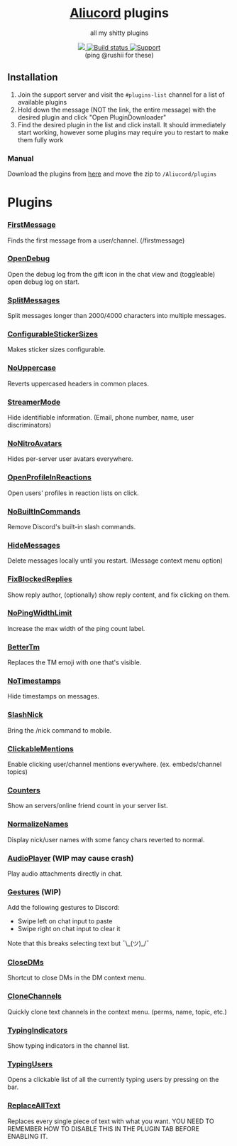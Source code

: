 <div align="center">
    <h1><a href="https://github.com/Aliucord/Aliucord">Aliucord</a> plugins</h1>
    <p>all my shitty plugins</p>
    <a href="https://hits.seeyoufarm.com">
        <img src="https://hits.seeyoufarm.com/api/count/incr/badge.svg?url=https%3A%2F%2Fgithub.com%2FDiamondMiner88%2Faliucord-plugins&count_bg=%2379C83D&title_bg=%23555555&icon=github.svg&icon_color=%23E7E7E7&title=views&edge_flat=true"/>
    </a>
    <a href="https://github.com/DiamondMiner88/aliucord-plugins/tree/builds">
        <img src="https://img.shields.io/github/workflow/status/DiamondMiner88/aliucord-plugins/Build?label=Plugins%20Build&logo=githubactions&logoColor=white&style=flat-square" alt="Build status"/>
    </a>
    <a href="https://discord.gg/EsNDvBaHVU">
        <img alt="Support" src="https://img.shields.io/discord/811255666990907402?color=%2300C853&label=Support%20Server&logo=discord&logoColor=%2300C853&style=flat-square"/>
    </a>
    <br/>
    (ping @rushii for these)
</div>

## Installation

1. Join the support server and visit the `#plugins-list` channel for a list of available plugins
2. Hold down the message (NOT the link, the entire message) with the desired plugin and click "Open PluginDownloader"
3. Find the desired plugin in the list and click install. It should immediately start working, however some plugins may require you to restart to make
   them fully work

### Manual

Download the plugins from [here](https://github.com/DiamondMiner88/aliucord-plugins/tree/builds) and move the zip to `/Aliucord/plugins`

# Plugins

### [FirstMessage](https://github.com/DiamondMiner88/aliucord-plugins/raw/builds/FirstMessage.zip)

Finds the first message from a user/channel. (/firstmessage)

### [OpenDebug](https://github.com/DiamondMiner88/aliucord-plugins/raw/builds/OpenDebug.zip)

Open the debug log from the gift icon in the chat view and (toggleable) open debug log on start.

### [SplitMessages](https://github.com/DiamondMiner88/aliucord-plugins/raw/builds/SplitMessages.zip)

Split messages longer than 2000/4000 characters into multiple messages.

### [ConfigurableStickerSizes](https://github.com/DiamondMiner88/aliucord-plugins/raw/builds/ConfigurableStickerSizes.zip)

Makes sticker sizes configurable.

### [NoUppercase](https://github.com/DiamondMiner88/aliucord-plugins/raw/builds/NoUppercase.zip)

Reverts uppercased headers in common places.

### [StreamerMode](https://github.com/DiamondMiner88/aliucord-plugins/raw/builds/StreamerMode.zip)

Hide identifiable information. (Email, phone number, name, user discriminators)

### [NoNitroAvatars](https://github.com/DiamondMiner88/aliucord-plugins/raw/builds/NoNitroAvatars.zip)

Hides per-server user avatars everywhere.

### [OpenProfileInReactions](https://github.com/DiamondMiner88/aliucord-plugins/raw/builds/OpenProfileInReactions.zip)

Open users' profiles in reaction lists on click.

### [NoBuiltInCommands](https://github.com/DiamondMiner88/aliucord-plugins/raw/builds/NoBuiltInCommands.zip)

Remove Discord's built-in slash commands.

### [HideMessages](https://github.com/DiamondMiner88/aliucord-plugins/raw/builds/HideMessages.zip)

Delete messages locally until you restart. (Message context menu option)

### [FixBlockedReplies](https://github.com/DiamondMiner88/aliucord-plugins/raw/builds/FixBlockedReplies.zip)

Show reply author, (optionally) show reply content, and fix clicking on them.

### [NoPingWidthLimit](https://github.com/DiamondMiner88/aliucord-plugins/raw/builds/NoPingWidthLimit.zip)

Increase the max width of the ping count label.

### [BetterTm](https://github.com/DiamondMiner88/aliucord-plugins/raw/builds/BetterTm.zip)

Replaces the TM emoji with one that's visible.

### [NoTimestamps](https://github.com/DiamondMiner88/aliucord-plugins/raw/builds/NoTimestamps.zip)

Hide timestamps on messages.

### [SlashNick](https://github.com/DiamondMiner88/aliucord-plugins/raw/builds/SlashNick.zip)

Bring the /nick command to mobile.

### [ClickableMentions](https://github.com/DiamondMiner88/aliucord-plugins/raw/builds/ClickableMentions.zip)

Enable clicking user/channel mentions everywhere. (ex. embeds/channel topics)

### [Counters](https://github.com/DiamondMiner88/aliucord-plugins/raw/builds/Counters.zip)

Show an servers/online friend count in your server list.

### [NormalizeNames](https://github.com/DiamondMiner88/aliucord-plugins/raw/builds/NormalizeNames.zip)

Display nick/user names with some fancy chars reverted to normal.

### [AudioPlayer](https://github.com/DiamondMiner88/aliucord-plugins/raw/builds/AudioPlayer.zip) (WIP may cause crash)

Play audio attachments directly in chat.

### [Gestures](https://github.com/DiamondMiner88/aliucord-plugins/raw/builds/Gestures.zip) (WIP)

Add the following gestures to Discord:

- Swipe left on chat input to paste
- Swipe right on chat input to clear it

Note that this breaks selecting text but ¯\\\_(ツ)_/¯

### [CloseDMs](https://github.com/DiamondMiner88/aliucord-plugins/raw/builds/CloseDMs.zip)

Shortcut to close DMs in the DM context menu.

### [CloneChannels](https://github.com/DiamondMiner88/aliucord-plugins/raw/builds/CloneChannels.zip)

Quickly clone text channels in the context menu. (perms, name, topic, etc.)

### [TypingIndicators](https://github.com/DiamondMiner88/aliucord-plugins/raw/builds/TypingIndicators.zip)

Show typing indicators in the channel list.

### [TypingUsers](https://github.com/DiamondMiner88/aliucord-plugins/raw/builds/TypingUsers.zip)

Opens a clickable list of all the currently typing users by pressing on the bar.

### [ReplaceAllText](https://github.com/DiamondMiner88/aliucord-plugins/raw/builds/ReplaceAllText.zip)

Replaces every single piece of text with what you want. YOU NEED TO REMEMBER HOW TO DISABLE THIS IN THE PLUGIN TAB BEFORE ENABLING IT.
